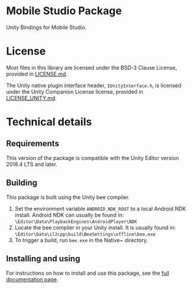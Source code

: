 Mobile Studio Package
======================

Unity Bindings for Mobile Studio.

License
=======

Most files in this library are licensed under the BSD-3 Clause License,
provided in [LICENSE.md](LICENSE.md).

The Unity native plugin interface header, `IUnityInterface.h`, is licensed
under the Unity Companion License license, provided in
[LICENSE_UNITY.md](LICENSE_UNITY.md).

Technical details
=================

Requirements
------------

This version of the package is compatible with the Unity Editor version 2018.4
LTS and later.

Building
--------

This package is built using the Unity bee compiler.

1) Set the environment variable `ANDROID_NDK_ROOT`
   to a local Android NDK install. Android NDK can usually be found in:
   `\Editor\Data\PlaybackEngines\AndroidPlayer\NDK`
2) Locate the bee compiler in your Unity install. It is usually found in:
   `\Editor\Data\il2cpp\build\BeeSettings\offline\bee.exe`
3) To trigger a build, run `bee.exe` in the Native~ directory.

Installing and using
--------------------

For instructions on how to install and use this package, see the
[full documentation page](Documentation/Mobile-Studio.md).
